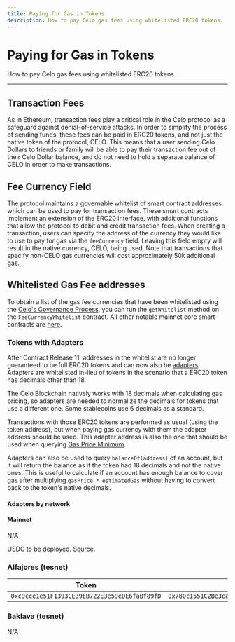 ```yaml
---
title: Paying for Gas in Tokens
description: How to pay Celo gas fees using whitelisted ERC20 tokens.
---
```


# Paying for Gas in Tokens

How to pay Celo gas fees using whitelisted ERC20 tokens.

---

## Transaction Fees

As in Ethereum, transaction fees play a critical role in the Celo protocol as a safeguard against denial-of-service attacks. In order to simplify the process of sending funds, these fees can be paid in ERC20 tokens, and not just the native token of the protocol, CELO. This means that a user sending Celo Dollars to friends or family will be able to pay their transaction fee out of their Celo Dollar balance, and do not need to hold a separate balance of CELO in order to make transactions.

## Fee Currency Field

The protocol maintains a governable whitelist of smart contract addresses which can be used to pay for transaction fees. These smart contracts implement an extension of the ERC20 interface, with additional functions that allow the protocol to debit and credit transaction fees. When creating a transaction, users can specify the address of the currency they would like to use to pay for gas via the `feeCurrency` field. Leaving this field empty will result in the native currency, CELO, being used. Note that transactions that specify non-CELO gas currencies will cost approximately 50k additional gas.

## Whitelisted Gas Fee addresses

To obtain a list of the gas fee currencies that have been whitelisted using the [Celo's Governance Process](https://docs.celo.org/protocol/governance), you can run the `getWhitelist` method on the `FeeCurrencyWhitelist` contract. All other notable mainnet core smart contracts are [here](https://docs.celo.org/contract-addresses#celo-mainnet).

### Tokens with Adapters

After Contract Release 11, addresses in the whitelist are no longer guaranteed to be full ERC20 tokens and can now also be [adapters](https://github.com/celo-org/celo-monorepo/blob/release/core-contracts/11/packages/protocol/contracts-0.8/stability/FeeCurrencyAdapter.sol). Adapters are whitelisted in-lieu of tokens in the scenario that a ERC20 token has decimals other than 18.

The Celo Blockchain natively works with 18 decimals when calculating gas pricing, so adapters are needed to normalize the decimals for tokens that use a different one. Some stablecoins use 6 decimals as a standard.

Transactions with those ERC20 tokens are performed as usual (using the token address), but when paying gas currency with them the adapter address should be used. This adapter address is also the one that should be used when querying [Gas Price Minimum](/protocol/transaction/gas-pricing).

Adapters can also be used to query `balanceOf(address)` of an account, but it will return the balance as if the token had 18 decimals and not the native ones.  This is useful to calculate if an account has enough balance to cover gas after multiplying `gasPrice * estimatedGas` without having to convert back to the token's native decimals.

#### Adapters by network

#### Mainnet

N/A

USDC to be deployed. [Source](https://www.circle.com/blog/what-you-need-to-know-native-usdc-is-launching-on-celo).


### Alfajores (tesnet)

| Token    | Adapter |
| -------- | ------- |
| `0xc9cce1e51F1393CE39EB722E3e59eDE6faBf89fD`  | `0x780c1551C2Be3ea3B1f8b1E4CeDc9C3CE40da24E`    |

### Baklava (tesnet)

N/A